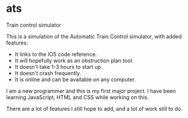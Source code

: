 # ats
Train control simulator

This is a simulation of the Automatic Train Control simulator, with added features:
 - It links to the IOS code reference.
 - It will hopefully work as an obstruction plan tool.
 - It doesn't take 1-3 hours to start up.
 - It doesn't crash frequently.
 - It is online and can be available on any computer.

I am a new programmer and this is my first major project. I have been learning JavaScript, HTML and CSS while working on this.

There are a lot of features I still hope to add, and a lot of work still to do.
